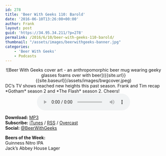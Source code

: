 ```yaml
---
id: 278
title: 'Beer With Geeks 110: Barold'
date: '2016-06-10T13:26:00+00:00'
author: Frank
layout: post
guid: 'https://34.95.34.211/?p=278'
permalink: /2016/6/10/beer-with-geeks-110-barold/
thumbnail: "/assets/images/beerwithgeeks-banner.jpg"
categories:
    - 'Beer With Geeks'
    - Podcasts
---
```

<div markdown="1" style="text-align: center;">
![Beer With Geeks cover art - an anthropomorphic beer mug wearing geeky glasses foams over with beer]({{site.url}}{{site.baseurl}}/assets/images/bwgcover.jpeg)
</div>
DC’s TV shows reached new heights this past season. Frank and Tim recap *Gotham* season 2 and *The Flash* season 2. Cheers!

<div markdown="1" style="text-align: center;">
<audio controls="controls"><source src="http://www.podtrac.com/pts/redirect.mp3/archive.org/download/BWG110/BWG110.mp3" type="audio/mpeg"></source><embed height="80px" width="100px"></embed> Your browser does not support this audio</audio>
</div>

**Download:** [MP3](http://www.podtrac.com/pts/redirect.mp3/archive.org/download/BWG110/BWG110.mp3)  
**Subscribe:** [iTunes](https://itunes.apple.com/us/podcast/beer-with-geeks/id910485914?mt=2) / [RSS](http://feeds.feedburner.com/beerwithgeeks) / [Overcast](https://overcast.fm/itunes910485914/beer-with-geeks-a-geek-pop-culture-podcast)  
**Social:** [@BeerWithGeeks](https://twitter.com/beerwithgeeks)

**Beers of the Week:**   
Guinness Nitro IPA  
Jack’s Abbey House Lager